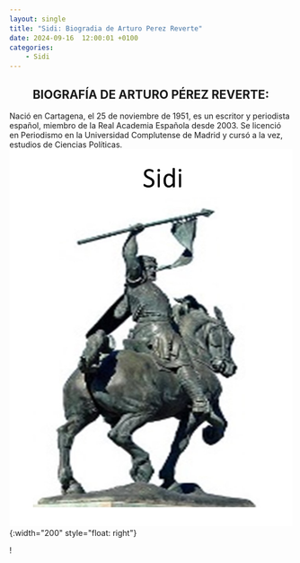 ```yaml
---
layout: single
title: "Sidi: Biogradia de Arturo Perez Reverte"
date: 2024-09-16  12:00:01 +0100
categories: 
    - Sidi
---
```



<center><h2>BIOGRAFÍA DE ARTURO PÉREZ REVERTE:</h2></center>


Nació en Cartagena, el 25 de noviembre de 1951, es un escritor y periodista español, miembro de la Real Academia Española desde 2003. Se licenció en Periodismo en la Universidad Complutense de Madrid y cursó a la vez, estudios de Ciencias Políticas. ![alt text](</assets/img/sidi 19.jpg>){:width="200" style="float: right"}




!